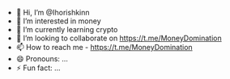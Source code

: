 - 👋 Hi, I’m @Ihorishkinn
- 👀 I’m interested in money
- 🌱 I’m currently learning crypto
- 💞️ I’m looking to collaborate on https://t.me/MoneyDomination
- 📫 How to reach me - https://t.me/MoneyDomination
- 😄 Pronouns: ...
- ⚡ Fun fact: ...

<!---
Ihorishkinn/Ihorishkinn is a ✨ special ✨ repository because its `README.md` (this file) appears on your GitHub profile.
You can click the Preview link to take a look at your changes.
--->
